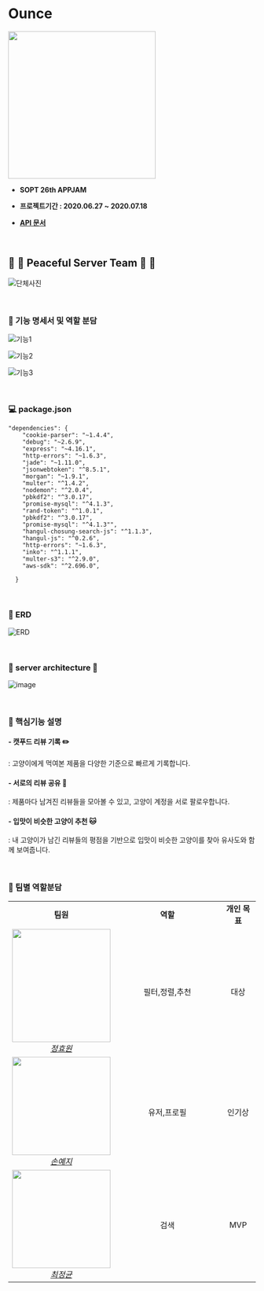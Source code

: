 # Ounce

<img src="https://user-images.githubusercontent.com/45676906/86876305-602e1080-c11f-11ea-96b3-5732ecea5017.jpg" width="300" height="300">


* <b>SOPT 26th APPJAM</b>

* <b>프로젝트기간 : 2020.06.27 ~ 2020.07.18</b>

* <b>[API 문서](https://github.com/We-are-Ounce/OUNCE_Server/wiki)</b>

<br>

## :rainbow: :unicorn: Peaceful Server Team :unicorn: :rainbow:
![단체사진](./ounce/img/단체사진.jpg)


<br>


### :open_file_folder: 기능 명세서 및 역할 분담

![기능1](./ounce/img/기능1.jpg)

![기능2](./ounce/img/기능2.jpg)

![기능3](./ounce/img/기능3.jpg)


<br>

### :computer: package.json

```
"dependencies": {
    "cookie-parser": "~1.4.4",
    "debug": "~2.6.9",
    "express": "~4.16.1",
    "http-errors": "~1.6.3",
    "jade": "~1.11.0",
    "jsonwebtoken": "^8.5.1",
    "morgan": "~1.9.1",
    "multer": "^1.4.2",
    "nodemon": "^2.0.4",
    "pbkdf2": "^3.0.17",
    "promise-mysql": "^4.1.3",
    "rand-token": "^1.0.1",
    "pbkdf2": "^3.0.17",
    "promise-mysql": "^4.1.3"",
    "hangul-chosung-search-js": "^1.1.3",
    "hangul-js": "^0.2.6",
    "http-errors": "~1.6.3",
    "inko": "^1.1.1",
    "multer-s3": "^2.9.0",
    "aws-sdk": "^2.696.0",

  }
```

<br>

### :crystal_ball: ERD 

![ERD](./ounce/img/ERD.png)

<br>

### :star2: server architecture :star2:

![image](https://user-images.githubusercontent.com/55784772/86858028-cb192080-c0fa-11ea-870c-e68701419ed0.png)

<br>

###  :paperclip: 핵심기능 설명


####  - 캣푸드 리뷰 기록 :pencil2:
: 고양이에게 먹여본 제품을 다양한 기준으로 빠르게 기록합니다.
 
 
####  - 서로의 리뷰 공유 :page_facing_up:  
: 제품마다 남겨진 리뷰들을 모아볼 수 있고, 고양이 계정을 서로 팔로우합니다.


####  - 입맛이 비슷한 고양이 추천  :cat:  
: 내 고양이가 남긴 리뷰들의 평점을 기반으로
입맛이 비슷한 고양이를 찾아 유사도와 함께 보여줍니다.


<br>


### :eyes: 팀별 역할분담

<table>
    <tr align="center">
        <td><B>팀원<B></td>
        <td width="200"><B>역할<B></td>
        <td><B>개인 목표<B></td>
    </tr>
    <tr align="center">
        <td>
            <img src="./ounce/img/효원.jpg" width="200" height="230">
            <br>
            <a href="https://github.com/Jeong-Hyowon"><I>정효원</I></a>
        </td>
        <td width="200">필터,정렬,추천</a></td>
        <td>대상</td>
    </tr>
    <tr align="center">
        <td>
            <img src="./ounce/img/예지.jpg" width="200">
            <br>
            <a href="https://github.com/yezgoget"><I>손예지</I></a>
        </td>
        <td width="200">유저,프로필</a></td>
        <td>인기상</td>
    </tr>
    <tr align="center">
        <td>
            <img src="./ounce/img/정균.jpg" width="200">
            <br>
            <a href="https://github.com/wjdrbs96"><I>최정균</I></a>
        </td>
        <td width="200">검색</a></td>
        <td>MVP</td>
    </tr>
</table>
